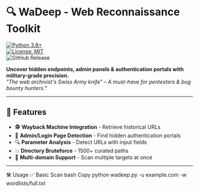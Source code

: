 # 🔍 WaDeep - Web Reconnaissance Toolkit

[![Python 3.8+](https://img.shields.io/badge/Python-3.8%2B-blue?logo=python)](https://python.org)  
[![License: MIT](https://img.shields.io/badge/License-MIT-red)](LICENSE)  
![GitHub Release](https://img.shields.io/github/release/AfzalShahDev/WaDeep)  

**Uncover hidden endpoints, admin panels & authentication portals with military-grade precision.**  
*"The web archivist's Swiss Army knife" – A must-have for pentesters & bug bounty hunters."*  

---

## 🌟 Features  
- 🕵️ **Wayback Machine Integration** - Retrieve historical URLs  
- 🔑 **Admin/Login Page Detection** - Find hidden authentication portals  
- 🔍 **Parameter Analysis** - Detect URLs with input fields  
- 💥 **Directory Bruteforce** - 1500+ curated paths  
- 📁 **Multi-domain Support** - Scan multiple targets at once  

---
🛠️ Usage
✅ Basic Scan
bash
Copy
python wadeep.py -u example.com -w wordlists/full.txt
